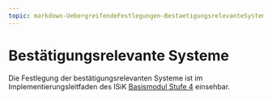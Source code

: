 ```yaml
---
topic: markdown-UebergreifendeFestlegungen-BestaetigungsrelevanteSysteme
---
```

# Bestätigungsrelevante Systeme

Die Festlegung der bestätigungsrelevanten Systeme ist im Implementierungsleitfaden des ISiK [Basismodul Stufe 4](https://simplifier.net/guide/isik-basis-v4/UebergreifendeFestlegungen_BestaetigungsrelevanteSysteme?version=current) einsehbar.